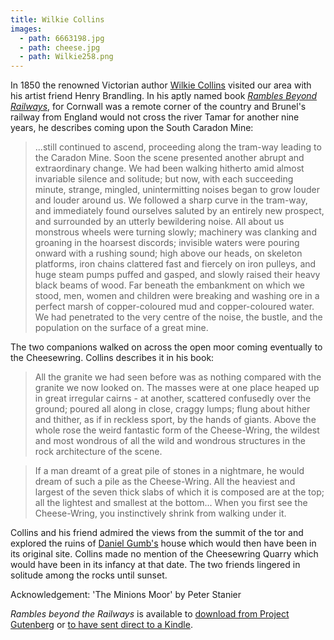 ```yaml
---
title: Wilkie Collins
images:
  - path: 6663198.jpg
  - path: cheese.jpg
  - path: Wilkie258.png
---
```


In 1850 the renowned Victorian author [Wilkie Collins](http://en.wikipedia.org/wiki/Wilkie_Collins) visited our area with his artist friend Henry Brandling. In his aptly named book [_Rambles Beyond Railways_](http://www.wilkie-collins.info/books_rambles.htm), for Cornwall was a remote corner of the country and Brunel's railway from England would not cross the river Tamar for another nine years, he describes coming upon the South Caradon Mine:

> <span> ...still continued to ascend, proceeding along the tram-way leading to the Caradon Mine. Soon the scene presented another abrupt and extraordinary change. We had been walking hitherto amid almost invariable silence and solitude; but now, with each succeeding minute, strange, mingled, unintermitting noises began to grow louder and louder around us. We followed a sharp curve in the tram-way, and immediately found ourselves saluted by an entirely new prospect, and surrounded by an utterly bewildering noise. All about us monstrous wheels were turning slowly; machinery was clanking and groaning in the hoarsest discords; invisible waters were pouring onward with a rushing sound; high above our heads, on skeleton platforms, iron chains clattered fast and fiercely on iron pulleys, and huge steam pumps puffed and gasped, and slowly raised their heavy black beams of wood. Far beneath the embankment on which we stood, men, women and children were breaking and washing ore in a perfect marsh of copper-coloured mud and copper-coloured water. We had penetrated to the very centre of the noise, the bustle, and the population on the surface of a great mine.</span>

The two companions walked on across the open moor coming eventually to the Cheesewring. Collins describes it in his book:

> All the granite we had seen before was as nothing compared with the granite we now looked on. The masses were at one place heaped up in great irregular cairns - at another, scattered confusedly over the ground; poured all along in close, craggy lumps; flung about hither and thither, as if in reckless sport, by the hands of giants. Above the whole rose the weird fantastic form of the Cheese-Wring, the wildest and most wondrous of all the wild and wondrous structures in the rock architecture of the scene.

> <span> If a man dreamt of a great pile of stones in a nightmare, he would dream of such a pile as the Cheese-Wring. All the heaviest and largest of the seven thick slabs of which it is composed are at the top; all the lightest and smallest at the bottom... When you first see the Cheese-Wring, you instinctively shrink from walking under it.</span>

Collins and his friend admired the views from the summit of the tor and explored the ruins of [Daniel Gumb's](/people/4-daniel-gumb) house which would then have been in its original site. Collins made no mention of the Cheesewring Quarry which would have been in its infancy at that date. The two friends lingered in solitude among the rocks until sunset.

Acknowledgement: 'The Minions Moor' by Peter Stanier

_Rambles beyond the Railways_ is available to [download from Project Gutenberg](http://www.gutenberg.org/ebooks/28367) or [to have sent direct to a Kindle](http://www.amazon.co.uk/Rambles-Beyond-Railways-Cornwall-ebook/dp/B0083ZUJ46/ref=sr_1_1?s=digital-text&ie=UTF8&qid=1356427445&sr=1-1).
